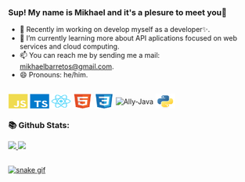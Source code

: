### Sup! My name is Mikhael and it's a plesure to meet you👋

- 🔭 Recently im working on develop myself as a developer✨.
- 🌱 I’m currently learning more about API aplications focused on web services and cloud computing.
- 📫 You can reach me by sending me a mail: mikhaelbarretos@gmail.com.
- 😄 Pronouns: he/him.


<div style="display: inline_block"><br>
  <img align="center" alt="Rafa-Js" height="30" width="40" src="https://raw.githubusercontent.com/devicons/devicon/master/icons/javascript/javascript-plain.svg">
  <img align="center" alt="Rafa-Ts" height="30" width="40" src="https://raw.githubusercontent.com/devicons/devicon/master/icons/typescript/typescript-plain.svg">
  <img align="center" alt="Rafa-React" height="30" width="40" src="https://raw.githubusercontent.com/devicons/devicon/master/icons/react/react-original.svg">
  <img align="center" alt="Rafa-HTML" height="30" width="40" src="https://raw.githubusercontent.com/devicons/devicon/master/icons/html5/html5-original.svg">
  <img align="center" alt="Rafa-CSS" height="30" width="40" src="https://raw.githubusercontent.com/devicons/devicon/master/icons/css3/css3-original.svg">
   <img align="center" alt="Ally-Java" height="40" width="50" src="https://cdn.jsdelivr.net/gh/devicons/devicon/icons/java/java-original.svg" />
  <img align="center" alt="Rafa-Python" height="30" width="40" src="https://raw.githubusercontent.com/devicons/devicon/master/icons/python/python-original.svg">
</div>

<h3> 📚 Github Stats: <br></h3>
  
<div>
  <a href="[https://github.com/StarKhael](https://github.com/StarKhael)"> 
  <img height="170em" src="https://github-readme-stats.vercel.app/api?username=StarKhael&show_icons=true&theme=midnight-purple&include_all_commits=true&count_private=true"/>
  <img height="150em" src="https://github-readme-stats.vercel.app/api/top-langs/?username=StarKhael&layout=compact&langs_count=16&theme=midnight-purple"/>
</div>

<br>

![snake gif](https://github.com/StarKhael)
